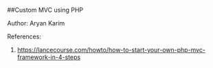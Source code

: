 ##Custom MVC using PHP

Author: Aryan Karim

References:

1. https://lancecourse.com/howto/how-to-start-your-own-php-mvc-framework-in-4-steps
